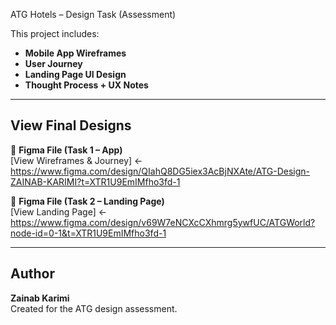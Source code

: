 ATG Hotels – Design Task (Assessment)

This project includes:

- **Mobile App Wireframes**
- **User Journey**
- **Landing Page UI Design**
- **Thought Process + UX Notes**

---

## View Final Designs

🔗 **Figma File (Task 1 – App)**  
[View Wireframes & Journey] ← https://www.figma.com/design/QIahQ8DG5iex3AcBjNXAte/ATG-Design-ZAINAB-KARIMI?t=XTR1U9EmIMfho3fd-1

🔗 **Figma File (Task 2 – Landing Page)**  
[View Landing Page] ← https://www.figma.com/design/v69W7eNCXcCXhmrg5ywfUC/ATGWorld?node-id=0-1&t=XTR1U9EmIMfho3fd-1

---

## Author

**Zainab Karimi**  
Created for the ATG design assessment.
